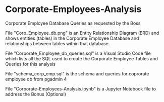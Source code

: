 # Corporate-Employees-Analysis
Corporate Employee Database Queries as requested by the Boss

File "Corp_Employee_db.png" is an Entity Relationship Diagram (ERD) and shows entities (tables) in the Corporate Employee Database and relationships between tables within that database.

File "Corporate_Employee_db_queries.sql" is a Visual Studio Code file which lists all the SQL used to create the Corporate Employee Tables and Queries for this analysis

File "schema_corp_emp.sql" is the schema and queries for coprorate employee db from pgadmin 4

File "Corporate-Employees-Analysis.ipynb" is a Jupyter Notebook file to address the Bonus (Optional)

